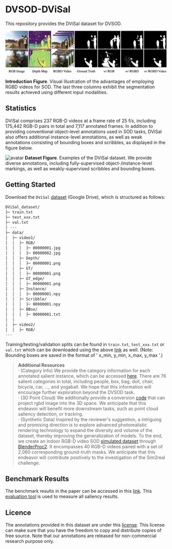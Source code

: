 # DVSOD-DViSal
This repository provides the DViSal dataset for DVSOD.

![avatar](https://github.com/DVSOD/DVSOD-DViSal/blob/main/Intro.png)  

**Introduction Figure**. Visual illustration of the advantages of employing RGBD videos for SOD. The last three columns exhibit the segmentation results achieved using different input modalities.

## Statistics

DViSal comprises 237 RGB-D videos at a frame rate of 25 f/s, including 175,442 RGB-D pairs in total and 7,117 annotated frames. In addition to providing conventional object-level annotations used in SOD tasks, DViSal also offers additional instance-level annotations, as well as weak annotations consisting of bounding boxes and scribbles, as displayed in the figure below.

![avatar](https://github.com/DVSOD/DVSOD-DViSal/blob/main/DViSal.png)
**Dataset Figure**. Examples of the DViSal dataset. We provide diverse annotations, including fully-supervised object-/instance-level markings, as well as weakly-supervised scribbles and bounding boxes.

## Getting Started

Download the `DViSal` [dataset](https://drive.google.com/file/d/18IYSbaBWazU5MQtgvPoQu2JoHd2HOUPE/view?usp=sharing) (Google Drive), which is structured as follows:

```
DViSal_dataset/
├─ train.txt
├─ test_xxx.txt
├─ val.txt
│ ···
├─ data/
│  ├─ video1/
│  │  ├─ RGB/
│  │  │  ├─ 00000001.jpg
│  │  │  ├─ 00000002.jpg
│  │  ├─ Depth/
│  │  │  ├─ 00000001.png
│  │  ├─ GT/
│  │  │  ├─ 00000001.png
│  │  ├─ GT_edge/
│  │  │  ├─ 00000001.png
│  │  ├─ Instance/
│  │  │  ├─ 00000001.npy
│  │  ├─ Scribble/
│  │  │  ├─ 00000001.npy
│  │  ├─ BBox/
│  │  │  ├─ 00000001.txt
│  │
│  ├─ video2/
│  │  ├─ RGB/
···
```

Training/testing/validation splits can be found in `train.txt`, `test_xxx.txt` or `val.txt` which can be downloaded using the above [link](https://drive.google.com/file/d/18IYSbaBWazU5MQtgvPoQu2JoHd2HOUPE/view?usp=sharing) as well. (Note: Bounding boxes are saved in the format of ' x_min, y_min, x_max, y_max '.)

> **Additional Resources**  
· (Category Info) We provide the category information for each annotated salient instance, which can be accessed [here](https://drive.google.com/file/d/1Zf5HTGpm3fIcoDHq41ItQeqRMq44uK7o/view?usp=sharing). There are 76 salient categories in total, including people, box, bag, doll, chair, bicycle, car, ..., and yogaball. We hope that this information will encourage further exploration beyond the DVSOD task.     
· (3D Point Cloud) We additionally provide a conversion [code](https://github.com/DVSOD/DVSOD-DViSal/blob/main/rgbd2point.py) that can project rgbd image into the 3D space. We anticipate that this endeavor will benefit more downstream tasks, such as point cloud saliency detection, or tracking.     
· (Synthetic Data) Inspired by the reviewer's suggestion, a intriguing and promising direction is to explore advanced photorealistic rendering technology to expand the diversity and volume of the dataset, thereby improving the generalization of models. To the end, we create an indoor RGB-D video SOD [simulated dataset](https://drive.google.com/file/d/1WKIipWz7srA-jHta5OlWqskpaT2JHux7/view?usp=sharing) through [BlenderProc2](https://github.com/DLR-RM/BlenderProc). It encompasses 40 RGB-D videos paired with a set of 2,060 corresponding ground-truth masks. We anticipate that this endeavor will contribute positively to the investigation of the Sim2real challenge.

## Benchmark Results

The benchmark results in the paper can be accessed in this [link](https://drive.google.com/file/d/1WH6WLkRmnFaybgtS8vgWXnIwZ52xBqnQ/view?usp=sharing). This [evaluation tool](https://github.com/DVSOD/DVSOD-Evaluation) is used to measure all saliency results.

## Licence

The annotations provided in this dataset are under this [license](https://www.gnu.org/licenses/gpl-3.0.en.html#license-text). This license can make sure that you have the freedom to copy and distribute copies of free source. Note that our annotations are released for non-commercial research purpose only.


